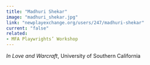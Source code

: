 ```yaml
---
title: "Madhuri Shekar"
image: "madhuri_shekar.jpg"
link: "newplayexchange.org/users/247/madhuri-shekar"
current: "false"
related:
- MFA Playwrights’ Workshop
---
```


*In Love and Warcraft*, University of Southern California

